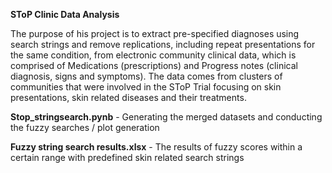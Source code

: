 **SToP Clinic Data Analysis**

The purpose of his project is to extract pre-specified diagnoses using search strings and remove replications, including repeat presentations for the same condition, from electronic community clinical data, which is comprised of Medications (prescriptions) and Progress notes (clinical diagnosis, signs and symptoms). The data comes from clusters of communities that were involved in the SToP Trial focusing on skin presentations, skin related diseases and their treatments.

**Stop_stringsearch.pynb** - Generating the merged datasets and conducting the fuzzy searches / plot generation

**Fuzzy string search results.xlsx** - The results of fuzzy scores within a certain range with predefined skin related search strings
